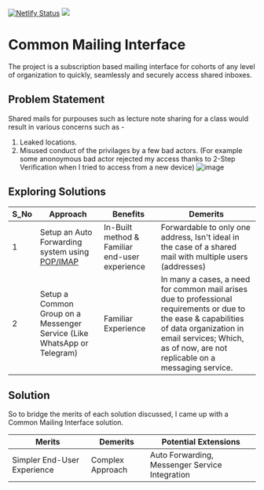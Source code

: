 [![Netlify Status](https://api.netlify.com/api/v1/badges/d85575ee-b02b-4bc7-99ae-ca948736fa96/deploy-status)](https://app.netlify.com/sites/common-mail/deploys) [![](https://img.shields.io/badge/google%20apps%20script-v8-%234285f4)](https://developers.google.com/apps-script/guides/v8-runtime)

# Common Mailing Interface
The project is a subscription based mailing interface for cohorts of any level of organization to quickly, seamlessly and securely access shared inboxes. 

## Problem Statement

Shared mails for purpouses such as lecture note sharing for a class would result in various concerns such as -
1. Leaked locations.
2. Misused conduct of the privilages by a few bad actors.
(For example some anonoymous bad actor rejected my access thanks to 2-Step Verification when I tried to access from a new device)
![image](https://github.com/rohan-motukuri/common-mailing-system/assets/123802857/7ef30c03-7f48-4bc2-a800-ea5c25a19730)

## Exploring Solutions

| S_No | Approach                                                                                             | Benefits        | Demerits                                                                                                                                                                                                                 |
| ---- | ---------------------------------------------------------------------------------------------------- | --------------- | ------------------------------------------------------------------------------------------------------------------------------------------------------------------------------------------------------------------------ |
| 1    | Setup an Auto Forwarding system using [POP/IMAP](https://support.google.com/mail/answer/10957?hl=en) | In-Built method & Familiar end-user experience | Forwardable to only one address, Isn't ideal in the case of a shared mail with multiple users (addresses)                                                                                                               |
| 2    | Setup a Common Group on a Messenger Service (Like WhatsApp or Telegram)                              | Familiar Experience     | In many a cases, a need for common mail arises due to professional requirements or due to the ease & capabilities of data organization in email services; Which, as of now, are not replicable on a messaging service. |

## Solution 

So to bridge the merits of each solution discussed, I came up with a Common Mailing Interface solution.

| Merits                      | Demerits         | Potential Extensions                           |
| --------------------------- | ---------------- | ---------------------------------------------- |
| Simpler End-User Experience | Complex Approach | Auto Forwarding, Messenger Service Integration | 

